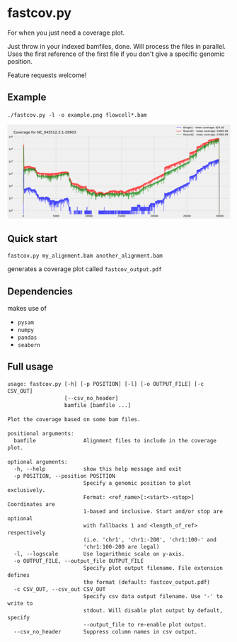 # fastcov.py

For when you just need a coverage plot.

Just throw in your indexed bamfiles, done. Will process the files in parallel. Uses the first reference of the first file if you don't give a specific genomic position.

Feature requests welcome!

## Example

`./fastcov.py -l -o example.png flowcell*.bam`

![logplot of SARS-CoV-2 coverages](images/example.png)

## Quick start
```
fastcov.py my_alignment.bam another_alignment.bam
```

generates a coverage plot called `fastcov_output.pdf`

## Dependencies
makes use of
* `pysam`
* `numpy`
* `pandas`
* `seaborn`

## Full usage
```
usage: fastcov.py [-h] [-p POSITION] [-l] [-o OUTPUT_FILE] [-c CSV_OUT]
                  [--csv_no_header]
                  bamfile [bamfile ...]

Plot the coverage based on some bam files.

positional arguments:
  bamfile               Alignment files to include in the coverage plot.

optional arguments:
  -h, --help            show this help message and exit
  -p POSITION, --position POSITION
                        Specify a genomic position to plot exclusively.
                        Format: <ref_name>[:<start>-<stop>] Coordinates are
                        1-based and inclusive. Start and/or stop are optional
                        with fallbacks 1 and <length_of_ref> respectively
                        (i.e. 'chr1', 'chr1:-200', 'chr1:100-' and
                        'chr1:100-200 are legal)
  -l, --logscale        Use logarithmic scale on y-axis.
  -o OUTPUT_FILE, --output_file OUTPUT_FILE
                        Specify plot output filename. File extension defines
                        the format (default: fastcov_output.pdf)
  -c CSV_OUT, --csv_out CSV_OUT
                        Specify csv data output filename. Use '-' to write to
                        stdout. Will disable plot output by default, specify
                        --output_file to re-enable plot output.
  --csv_no_header       Suppress column names in csv output.
```

